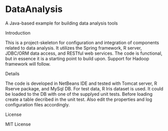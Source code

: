 DataAnalysis
============

A Java-based example for building data analysis tools

Introduction

This is a project-skeleton for configuration and integration of components related to data analysis.  It utilizes the Spring framework, R server,  JDBC/ORM data access, and RESTful web services.  The code is functional, but in essence it is a starting point to build upon.  Support for Hadoop framework will follow.

Details

The code is developed in NetBeans IDE and tested with Tomcat server, R Rserve package, and MySql DB.  For test data, R Iris dataset is used.   It could be loaded to the DB with one of the supplyed unit tests.   Before loading create a table decribed in the unit test.  Also edit the properties and log configuration files accordingly.

License

MIT License



